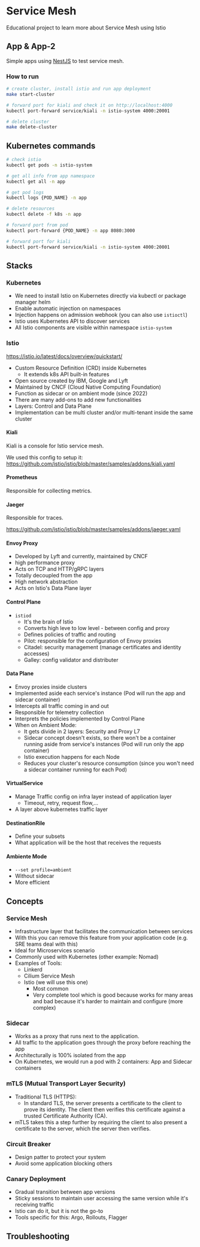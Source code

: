 # Service Mesh

Educational project to learn more about Service Mesh using Istio

## App & App-2

Simple apps using [NestJS](https://docs.nestjs.com/) to test service mesh.

### How to run

```sh
# create cluster, install istio and run app deployment
make start-cluster

# forward port for kiali and check it on http://localhost:4000
kubectl port-forward service/kiali -n istio-system 4000:20001

# delete cluster
make delete-cluster
```

## Kubernetes commands

```sh
# check istio
kubectl get pods -n istio-system

# get all info from app namespace
kubectl get all -n app

# get pod logs
kubectl logs {POD_NAME} -n app

# delete resources
kubectl delete -f k8s -n app

# forward port from pod
kubectl port-forward {POD_NAME} -n app 8080:3000

# forward port for kiali
kubectl port-forward service/kiali -n istio-system 4000:20001
```

## Stacks

### Kubernetes

- We need to install Istio on Kubernetes directly via kubectl or package manager helm
- Enable automatic injection on namespaces
- Injection happens on admission webhook (you can also use `istioctl`)
- Istio uses Kubernetes API to discover services
- All Istio components are visible within namespace `istio-system`

### Istio

https://istio.io/latest/docs/overview/quickstart/

- Custom Resource Definition (CRD) inside Kubernetes
  - It extends k8s API built-in features
- Open source created by IBM, Google and Lyft
- Maintained by CNCF (Cloud Native Computing Foundation)
- Function as sidecar or on ambient mode (since 2022)
- There are many add-ons to add new functionalities
- Layers: Control and Data Plane
- Implementation can be multi cluster and/or multi-tenant inside the same cluster

#### Kiali

Kiali is a console for Istio service mesh.

We used this config to setup it:
https://github.com/istio/istio/blob/master/samples/addons/kiali.yaml

#### Prometheus

Responsible for collecting metrics.

#### Jaeger

Responsible for traces.

https://github.com/istio/istio/blob/master/samples/addons/jaeger.yaml

#### Envoy Proxy

- Developed by Lyft and currently, maintained by CNCF
- high performance proxy
- Acts on TCP and HTTP/gRPC layers
- Totally decoupled from the app
- High network abstraction
- Acts on Istio's Data Plane layer

#### Control Plane

- `istiod`
  - It's the brain of Istio
  - Converts high leve to low level - between config and proxy
  - Defines policies of traffic and routing
  - Pilot: responsible for the configuration of Envoy proxies
  - Citadel: security management (manage certificates and identity accesses)
  - Galley: config validator and distributer

#### Data Plane

- Envoy proxies inside clusters
- Implemented aside each service's instance (Pod will run the app and sidecar container)
- Intercepts all traffic coming in and out
- Responsible for telemetry collection
- Interprets the policies implemented by Control Plane
- When on Ambient Mode:
  - It gets divide in 2 layers: Security and Proxy L7
  - Sidecar concept doesn't exists, so there won't be a container running aside from service's instances (Pod will run only the app container)
  - Istio execution happens for each Node
  - Reduces your cluster's resource consumption (since you won't need a sidecar container running for each Pod)

#### VirtualService

- Manage Traffic config on infra layer instead of application layer
  - Timeout, retry, request flow,...
- A layer above kubernetes traffic layer

#### DestinationRile

- Define your subsets
- What application will be the host that receives the requests

#### Ambiente Mode

- `--set profile=ambient`
- Without sidecar
- More efficient

## Concepts

### Service Mesh

- Infrastructure layer that facilitates the communication between services
- With this you can remove this feature from your application code (e.g. SRE teams deal with this)
- Ideal for Microservices scenario
- Commonly used with Kubernetes (other example: Nomad)
- Examples of Tools:
  - Linkerd
  - Cilium Service Mesh
  - Istio (we will use this one)
    - Most common
    - Very complete tool which is good because works for many areas and bad because it's harder to maintain and configure (more complex)

### Sidecar

- Works as a proxy that runs next to the application.
- All traffic to the application goes through the proxy before reaching the app
- Architecturally is 100% isolated from the app
- On Kubernetes, we would run a pod with 2 containers: App and Sidecar containers

### mTLS (Mutual Transport Layer Security)

- Traditional TLS (HTTPS):
  - In standard TLS, the server presents a certificate to the client to prove its identity. The client then verifies this certificate against a trusted Certificate Authority (CA).
- mTLS takes this a step further by requiring the client to also present a certificate to the server, which the server then verifies.

### Circuit Breaker

- Design patter to protect your system
- Avoid some application blocking others

### Canary Deployment

- Gradual transition between app versions
- Sticky sessions to maintain user accessing the same version while it's receiving traffic
- Istio can do it, but it is not the go-to
- Tools specific for this: Argo, Rollouts, Flagger

## Troubleshooting
